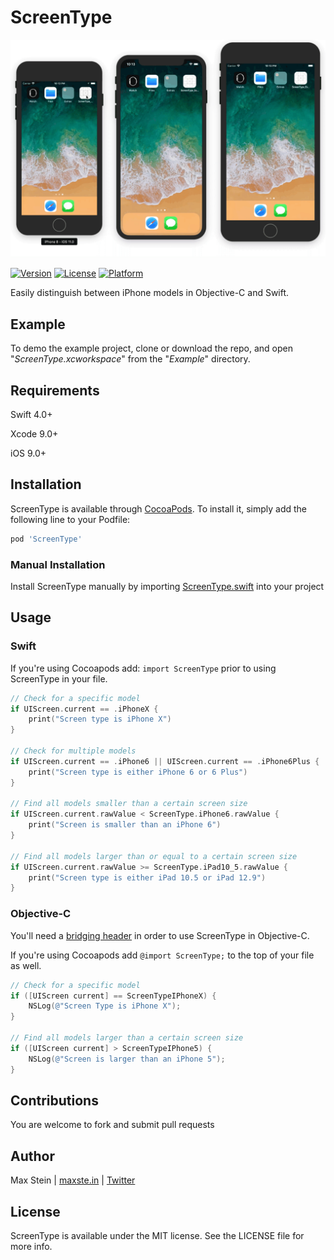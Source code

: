 # ScreenType

![ScreenType](/ScreenType.gif "ScreenType")

[![Version](https://img.shields.io/cocoapods/v/ScreenType.svg?style=flat)](http://cocoapods.org/pods/ScreenType)
[![License](https://img.shields.io/cocoapods/l/ScreenType.svg?style=flat)](http://cocoapods.org/pods/ScreenType)
[![Platform](https://img.shields.io/cocoapods/p/ScreenType.svg?style=flat)](http://cocoapods.org/pods/ScreenType)

Easily distinguish between iPhone models in Objective-C and Swift.

## Example

To demo the example project, clone or download the repo, and open "*ScreenType.xcworkspace*" from the "*Example*" directory.

## Requirements

Swift 4.0+

Xcode 9.0+

iOS 9.0+

## Installation

ScreenType is available through [CocoaPods](http://cocoapods.org). To install
it, simply add the following line to your Podfile:

```ruby
pod 'ScreenType'
```

### Manual Installation

Install ScreenType manually by importing [ScreenType.swift](https://github.com/allgamesallfree/ScreenType/blob/master/ScreenType/Classes/ScreenType.swift) into your project

## Usage

### Swift

If you're using Cocoapods add: `import ScreenType` prior to using ScreenType in your file.

```Swift
// Check for a specific model
if UIScreen.current == .iPhoneX {
    print("Screen type is iPhone X")
}

// Check for multiple models
if UIScreen.current == .iPhone6 || UIScreen.current == .iPhone6Plus {
    print("Screen type is either iPhone 6 or 6 Plus")
}

// Find all models smaller than a certain screen size
if UIScreen.current.rawValue < ScreenType.iPhone6.rawValue {
    print("Screen is smaller than an iPhone 6")
}

// Find all models larger than or equal to a certain screen size
if UIScreen.current.rawValue >= ScreenType.iPad10_5.rawValue {
    print("Screen type is either iPad 10.5 or iPad 12.9")
}

```

### Objective-C

You'll need a [bridging header](https://www.hackingwithswift.com/example-code/language/how-to-create-an-objective-c-bridging-header-to-use-code-in-swift) in order to use ScreenType in Objective-C. 

If you're using Cocoapods add `@import ScreenType;` to the top of your file as well.

```Objective-C
// Check for a specific model
if ([UIScreen current] == ScreenTypeIPhoneX) {
    NSLog(@"Screen Type is iPhone X");
}

// Find all models larger than a certain screen size
if ([UIScreen current] > ScreenTypeIPhone5) {
    NSLog(@"Screen is larger than an iPhone 5");
}
```

## Contributions

You are welcome to fork and submit pull requests

## Author

Max Stein | [maxste.in](http://maxste.in) | [Twitter](https://twitter.com/maxsteinapps)

## License

ScreenType is available under the MIT license. See the LICENSE file for more info.
